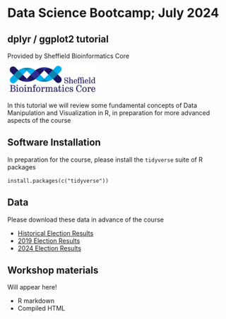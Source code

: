 # Data Science Bootcamp; July 2024

## dplyr / ggplot2 tutorial

Provided by Sheffield Bioinformatics Core

![](logo-sm.png)

In this tutorial we will review some fundamental concepts of Data Manipulation and Visualization in R, in preparation for more advanced aspects of the course

## Software Installation

In preparation for the course, please install the `tidyverse` suite of R packages
```
install.packages(c("tidyverse"))
```

## Data

Please download these data in advance of the course

- [Historical Election Results](1918-2019election_results_by_pcon.xlsx)
- [2019 Election Results](uk_election_2019.csv)
- [2024 Election Results](https://researchbriefings.files.parliament.uk/documents/CBP-10009/HoC-GE2024-results-by-constituency.csv)


## Workshop materials

Will appear here!

- R markdown
- Compiled HTML

